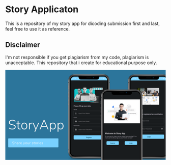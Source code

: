 # Story Applicaton
This is a repository of my story app for dicoding submission first and last, feel free to use it as reference. 

## Disclaimer
I'm not responsible if you get plagiarism from my code, plagiarism is unacceptable. This repository that i create for educational purpose only.

<img src="https://raw.githubusercontent.com/arifamsar/StoryApp/submission2/presentationstoryapp.png">
